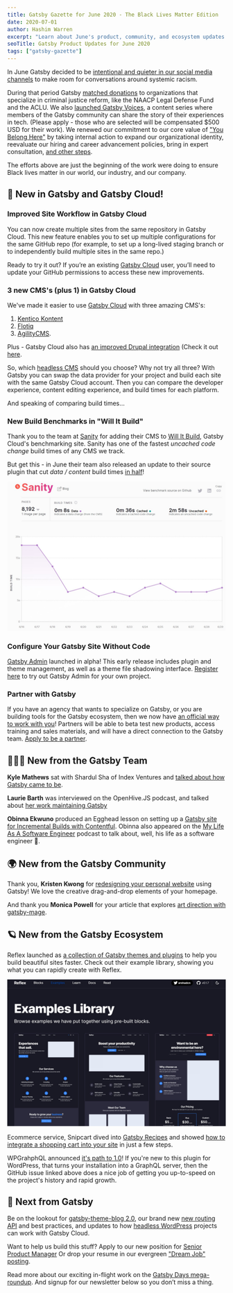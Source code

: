 ```yaml
---
title: Gatsby Gazette for June 2020 - The Black Lives Matter Edition
date: 2020-07-01
author: Hashim Warren
excerpt: "Learn about June's product, community, and ecosystem updates. This includes improvements to Incremental Builds and TypeScript support"
seoTitle: Gatsby Product Updates for June 2020
tags: ["gatsby-gazette"]
---
```


In June Gatsby decided to be [intentional and quieter in our social media channels](https://twitter.com/GatsbyJS/status/1267495726017323009) to make room for conversations around systemic racism.

During that period Gatsby [matched donations](https://www.gatsbyjs.com/donation-matching/) to organizations that specialize in criminal justice reform, like the NAACP Legal Defense Fund and the ACLU. We also [launched Gatsby Voices](https://www.gatsbyjs.com/gatsby-voices/), a content series where members of the Gatsby community can share the story of their experiences in tech. (Please apply - those who are selected will be compensated \$500 USD for their work). We renewed our commitment to our core value of ["You Belong Here"](/docs/gatsby-core-philosophy/#you-belong-here) by taking internal action to expand our organizational identity, reevaluate our hiring and career advancement policies, bring in expert consultation, [and other steps](https://www.gatsbyjs.org/blog/2020-06-11-you-belong-here-commitment/).

The efforts above are just the beginning of the work were doing to ensure Black lives matter in our world, our industry, and our company.

## 🚀 New in Gatsby and Gatsby Cloud!

### Improved Site Workflow in Gatsby Cloud

You can now create multiple sites from the same repository in Gatsby Cloud. This new feature enables you to set up multiple configurations for the same GitHub repo (for example, to set up a long-lived staging branch or to independently build multiple sites in the same repo.)

Ready to try it out? If you’re an existing [Gatsby Cloud](https://www.gatsbyjs.com/) user, you’ll need to update your GitHub permissions to access these new improvements.

### 3 new CMS's (plus 1) in Gatsby Cloud

We've made it easier to use [Gatsby Cloud](https://gatsbyjs.com) with three amazing CMS's:

1. [Kentico Kontent](https://www.gatsbyjs.com/guides/kentico-kontent/)
2. [Flotiq](https://www.gatsbyjs.com/guides/flotiq/)
3. [AgilityCMS](https://www.gatsbyjs.com/guides/agility-cms/).

Plus - Gatsby Cloud also has [an improved Drupal integration](https://youtu.be/Mm6wrDr2DBE) (Check it out [here](https://www.drupal.org/project/gatsby).

So, which [headless CMS](/docs/glossary/headless-cms/) should you choose? Why not try all three? With Gatsby you can swap the data provider for your project and build each site with the same Gatsby Cloud account. Then you can compare the developer experience, content editing experience, and build times for each platform.

And speaking of comparing build times…

### New Build Benchmarks in "Will It Build"

Thank you to the team at [Sanity](https://www.sanity.io/blog/get-started-with-gatsby-and-structured-content) for adding their CMS to [Will It Build](https://willit.build/), Gatsby Cloud's benchmarking site. Sanity has one of the fastest _uncached code change_ build times of any CMS we track.

But get this - in June their team also released an update to their source plugin that cut _data / content_ build times [in half](https://willit.build/details/type/blog/source/sanity/page-count/8192)!

![Sanity screenshot](./sanity-benchmark.jpg)

### Configure Your Gatsby Site Without Code

[Gatsby Admin](https://github.com/gatsbyjs/gatsby/pull/22713) launched in alpha! This early release includes plugin and theme management, as well as a theme file shadowing interface. [Register here](https://www.gatsbyjs.com/admin-alpha/) to try out Gatsby Admin for your own project.

### Partner with Gatsby

If you have an agency that wants to specialize on Gatsby, or you are building tools for the Gatsby ecosystem, then we now have [an official way to work with you](/blog/2020-06-22-Announcing-Gatsby-Partner-Program/)! Partners will be able to beta test new products, access training and sales materials, and will have a direct connection to the Gatsby team. [Apply to be a partner](https://www.gatsbyjs.com/partner).

## 👩🏽‍🚀 New from the Gatsby Team

**Kyle Mathews** sat with Shardul Sha of Index Ventures and [talked about how Gatsby came to be](https://youtu.be/pzyX9cH0yHM).

**Laurie Barth** was interviewed on the OpenHive.JS podcast, and talked about [her work maintaining Gatsby](https://anchor.fm/openhivejs/episodes/Laurie-Barth-on-Maintaining-Gatsby-ef6p8i/a-a2e0v24)

**Obinna Ekwuno** produced an Egghead lesson on setting up a [Gatsby site for Incremental Builds with Contentful](https://egghead.io/lessons/gatsby-set-up-a-gatsby-site-for-incremental-builds-with-contentful-cms-on-gatsby-cloud). Obinna also appeared on the [My Life As A Software Engineer](https://anchor.fm/mylifeasasoftwareengineer/episodes/EP-12-Learning-about-Gatsby-with-Obinna-Ekwuno-edt2tk) podcast to talk about, well, his life as a software engineer 🙂.

## 🌍 New from the Gatsby Community

Thank you, **Kristen Kwong** for [redesigning your personal website](https://twitter.com/kristenkwng/status/1274769842717900801) using Gatsby! We love the creative drag-and-drop elements of your homepage.

And thank you **Monica Powell** for your article that explores [art direction with gatsby-mage](https://www.aboutmonica.com/blog/2020-06-24-exploring-art-direction-in-gatsby).

## 🪐 New from the Gatsby Ecosystem

Reflex launched as [a collection of Gatsby themes and plugins](https://reflexjs.org/) to help you build beautiful sites faster. Check out their example library, showing you what you can rapidly create with Reflex.

![Reflex screenshot](./reflex-examples.jpg)

Ecommerce service, Snipcart dived into [Gatsby Recipes](/blog/2020-04-15-announcing-gatsby-recipes/) and showed [how to integrate a shopping cart into your site](https://snipcart.com/blog/gatsby-recipes-ecommerce) in just a few steps.

WPGrahphQL announced [it's path to 1.0](https://github.com/wp-graphql/wp-graphql/issues/1357)! If you're new to this plugin for WordPress, that turns your installation into a GraphQL server, then the GitHub issue linked above does a nice job of getting you up-to-speed on the project's history and rapid growth.

## 💫 Next from Gatsby

Be on the lookout for [gatsby-theme-blog 2.0](https://github.com/gatsbyjs/gatsby/issues/23910), our brand new [new routing API](https://www.youtube.com/watch?v=tAcAkqOcs3c) and best practices, and updates to how [headless WordPress](/docs/glossary/headless-wordpress) projects can work with Gatsby Cloud.

Want to help us build this stuff? Apply to our new position for [Senior Product Manager](https://www.gatsbyjs.com/careers/senior-product-manager--marketing---content-collaboration--4027422003) Or drop your resume in our evergreen ["Dream Job" posting](https://www.gatsbyjs.com/careers/dream-job-4011361003).

Read more about our exciting in-flight work on the [Gatsby Days mega-roundup](/blog/2020-06-23-Reconfiguring-Gatsby-Days/#coming-soon). And signup for our newsletter below so you don’t miss a thing.
